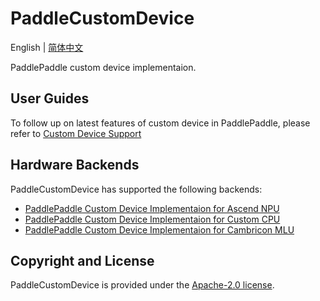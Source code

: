 # PaddleCustomDevice

English | [简体中文](./README_cn.md)

PaddlePaddle custom device implementaion.

## User Guides

To follow up on latest features of custom device in PaddlePaddle, please refer to [Custom Device Support](https://www.paddlepaddle.org.cn/documentation/docs/en/develop/dev_guides/custom_device_docs/index_en.html)

## Hardware Backends

PaddleCustomDevice has supported the following backends:

- [PaddlePaddle Custom Device Implementaion for Ascend NPU](backends/npu/README.md)
- [PaddlePaddle Custom Device Implementaion for Custom CPU](backends/custom_cpu/README.md)
- [PaddlePaddle Custom Device Implementaion for Cambricon MLU](backends/mlu/README.md)


## Copyright and License
PaddleCustomDevice is provided under the [Apache-2.0 license](LICENSE).
